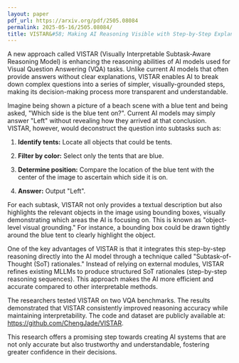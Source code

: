 ```yaml
---
layout: paper
pdf_url: https://arxiv.org/pdf/2505.08084
permalink: 2025-05-16/2505.08084/
title: VISTAR&#58; Making AI Reasoning Visible with Step-by-Step Explanations
---
```




A new approach called VISTAR (Visually Interpretable Subtask-Aware Reasoning Model) is enhancing the reasoning abilities of AI models used for Visual Question Answering (VQA) tasks. Unlike current AI models that often provide answers without clear explanations, VISTAR enables AI to break down complex questions into a series of simpler, visually-grounded steps, making its decision-making process more transparent and understandable.

Imagine being shown a picture of a beach scene with a blue tent and being asked, "Which side is the blue tent on?". Current AI models may simply answer "Left" without revealing how they arrived at that conclusion. VISTAR, however, would deconstruct the question into subtasks such as:

1.  **Identify tents:** Locate all objects that could be tents.

2.  **Filter by color:** Select only the tents that are blue.

3.  **Determine position:** Compare the location of the blue tent with the center of the image to ascertain which side it is on.

4.  **Answer:** Output "Left".

For each subtask, VISTAR not only provides a textual description but also highlights the relevant objects in the image using bounding boxes, visually demonstrating which areas the AI is focusing on. This is known as "object-level visual grounding." For instance, a bounding box could be drawn tightly around the blue tent to clearly highlight the object.

One of the key advantages of VISTAR is that it integrates this step-by-step reasoning directly into the AI model through a technique called "Subtask-of-Thought (SoT) rationales."  Instead of relying on external modules, VISTAR refines existing MLLMs to produce structured SoT rationales (step-by-step reasoning sequences).  This approach makes the AI more efficient and accurate compared to other interpretable methods.

The researchers tested VISTAR on two VQA benchmarks. The results demonstrated that VISTAR consistently improved reasoning accuracy while maintaining interpretability. The code and dataset are publicly available at: https://github.com/ChengJade/VISTAR.

This research offers a promising step towards creating AI systems that are not only accurate but also trustworthy and understandable, fostering greater confidence in their decisions.